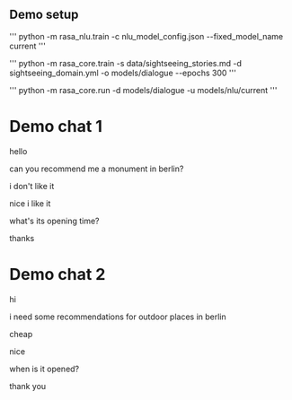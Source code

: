 ## Demo setup

'''
python -m rasa_nlu.train -c nlu_model_config.json --fixed_model_name current
'''

'''
python -m rasa_core.train -s data/sightseeing_stories.md -d sightseeing_domain.yml -o models/dialogue --epochs 300
'''

'''
python -m rasa_core.run -d models/dialogue -u models/nlu/current
'''


# Demo chat 1
hello

can you recommend me a monument in berlin?

i don't like it

nice i like it

what's its opening time?

thanks



# Demo chat 2
hi

i need some recommendations for outdoor places in berlin

cheap

nice

when is it opened?

thank you
